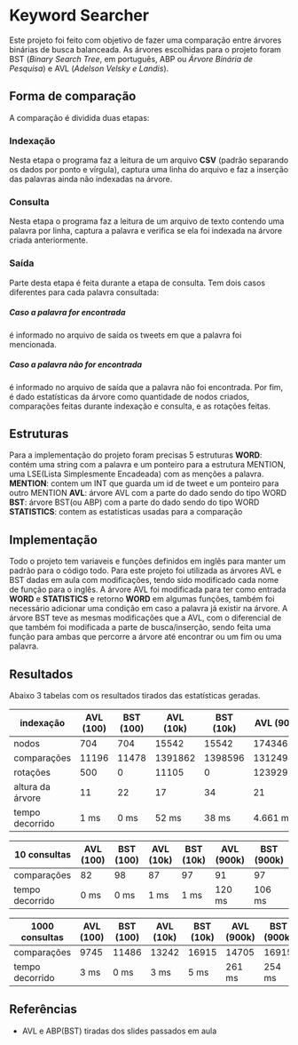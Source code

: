# Keyword Searcher
Este projeto foi feito com objetivo de fazer uma comparação entre árvores binárias de busca balanceada. As árvores escolhidas para o projeto foram BST (*Binary Search Tree*, em português, ABP ou *Árvore Binária de Pesquisa*)  e AVL (*Adelson Velsky e Landis*).

## Forma de comparação
A comparação é dividida duas etapas:

### Indexação
Nesta etapa o programa faz a leitura de um arquivo **CSV** (padrão separando os dados por ponto e vírgula), captura uma linha do arquivo e faz a inserção das palavras ainda não indexadas na árvore. 

### Consulta
Nesta etapa o programa faz a leitura de um arquivo de texto contendo uma palavra por linha, captura a palavra e verifica se ela foi indexada na árvore criada anteriormente.

### Saída
Parte desta etapa é feita durante a etapa de consulta. Tem dois casos diferentes para cada palavra consultada:
##### Caso a palavra for encontrada
é informado no arquivo de saída os tweets em que a palavra foi mencionada.
##### Caso a palavra não for encontrada
é informado no arquivo de saída que a palavra não foi encontrada.
Por fim, é dado estatísticas da árvore como quantidade de nodos criados, comparações feitas durante indexação e consulta, e as rotações feitas. 

## Estruturas
Para a implementação do projeto foram precisas 5 estruturas
**WORD**: contém uma string com a palavra e um ponteiro para a estrutura MENTION, uma LSE(Lista Simplesmente Encadeada) com as menções a palavra.
**MENTION**: contem um INT que guarda um id de tweet e um ponteiro para outro MENTION
**AVL**: árvore AVL com a parte do dado sendo do tipo WORD
**BST**: árvore BST(ou ABP) com a parte do dado sendo do tipo WORD
**STATISTICS**: contem as estatísticas usadas para a comparação

## Implementação
Todo o projeto tem variaveis e funções definidos em inglês para manter um padrão para o código todo. Para este projeto foi utilizada as árvores AVL e BST dadas em aula com modificações, tendo sido modificado cada nome de função para o inglês. A árvore AVL foi modificada para ter como entrada **WORD** e **STATISTICS** e retorno **WORD** em algumas funções, também foi necessário adicionar uma condição em caso a palavra já existir na árvore. A árvore BST teve as mesmas modificações que a AVL, com o diferencial de que também foi modificada a parte de busca/inserção, sendo feita uma função para ambas que percorre a árvore até encontrar ou um fim ou uma palavra. 

## Resultados
Abaixo 3 tabelas com os resultados tirados das estatísticas geradas.

| indexação | **AVL** (100) | **BST** (100) | **AVL** (10k) | **BST** (10k) | **AVL** (900k) | **BST** (900k) |  
|----|-----|----|----|----|----|----|
| nodos | 704 | 704 | 15542 | 15542 | 174346 | 174346 |
| comparações | 11196 | 11478 | 1391862 | 1398596 | 131249844 | 124073420 |
| rotações | 500 | 0  | 11105 | 0 | 123929 | 0 | 
| altura da árvore | 11 | 22 | 17 | 34 | 21 | 45 |
| tempo decorrido | 1 ms | 0 ms | 52 ms | 38 ms | 4.661 ms | 3.629 ms |

| 10 consultas | **AVL** (100) | **BST** (100) | **AVL** (10k) | **BST** (10k) | **AVL** (900k) | **BST** (900k) |  
|----|-----|----|----|----|----|----|
| comparações | 82 | 98 | 87 | 97 | 91 | 97 |
| tempo decorrido | 0 ms | 0 ms | 1 ms | 1 ms | 120 ms | 106 ms |

| 1000 consultas | **AVL** (100) | **BST** (100) | **AVL** (10k) | **BST** (10k) | **AVL** (900k) | **BST** (900k) |  
|----|-----|----|----|----|----|----|
| comparações | 9745 | 11486 | 13242 | 16915 | 14705 | 16915 |
| tempo decorrido | 3 ms | 0 ms | 3 ms | 5 ms | 261 ms | 254 ms |

## Referências
* AVL e ABP(BST) tiradas dos slides passados em aula
